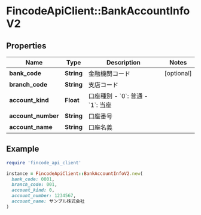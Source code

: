 # FincodeApiClient::BankAccountInfoV2

## Properties

| Name | Type | Description | Notes |
| ---- | ---- | ----------- | ----- |
| **bank_code** | **String** | 金融機関コード  | [optional] |
| **branch_code** | **String** | 支店コード  |  |
| **account_kind** | **Float** | 口座種別  - &#x60;0&#x60;: 普通 - &#x60;1&#x60;: 当座  |  |
| **account_number** | **String** | 口座番号  |  |
| **account_name** | **String** | 口座名義  |  |

## Example

```ruby
require 'fincode_api_client'

instance = FincodeApiClient::BankAccountInfoV2.new(
  bank_code: 0001,
  branch_code: 001,
  account_kind: 0,
  account_number: 1234567,
  account_name: サンプル株式会社
)
```

